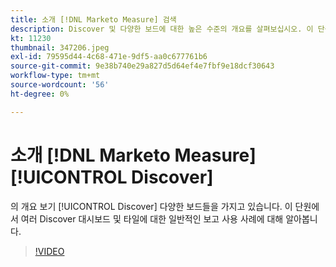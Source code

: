 ```yaml
---
title: 소개 [!DNL Marketo Measure] 검색
description: Discover 및 다양한 보드에 대한 높은 수준의 개요를 살펴보십시오. 이 단원에서 여러 Discover 대시보드 및 타일에 대한 일반적인 보고 사용 사례에 대해 알아봅니다.
kt: 11230
thumbnail: 347206.jpeg
exl-id: 79595d44-4c68-471e-9df5-aa0c677761b6
source-git-commit: 9e38b740e29a827d5d64ef4e7fbf9e18dcf30643
workflow-type: tm+mt
source-wordcount: '56'
ht-degree: 0%

---
```


# 소개 [!DNL Marketo Measure] [!UICONTROL Discover]

의 개요 보기 [!UICONTROL Discover] 다양한 보드들을 가지고 있습니다. 이 단원에서 여러 Discover 대시보드 및 타일에 대한 일반적인 보고 사용 사례에 대해 알아봅니다.

>[!VIDEO](https://video.tv.adobe.com/v/347206/?quality=12&learn=on)
